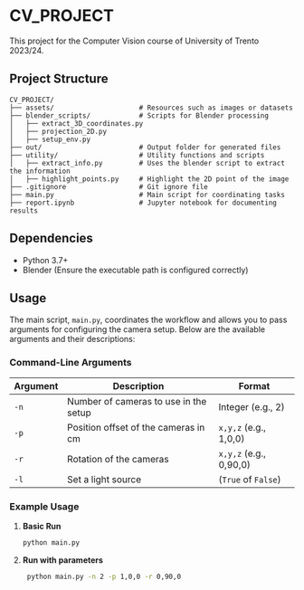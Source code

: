 # CV_PROJECT

This project for the Computer Vision course of University of Trento 2023/24.

## Project Structure

```
CV_PROJECT/
├── assets/                     # Resources such as images or datasets
├── blender_scripts/            # Scripts for Blender processing
│   ├── extract_3D_coordinates.py
│   ├── projection_2D.py
│   ├── setup_env.py
├── out/                        # Output folder for generated files
├── utility/                    # Utility functions and scripts
│   ├── extract_info.py         # Uses the blender script to extract the information 
│   ├── highlight_points.py     # Highlight the 2D point of the image
├── .gitignore                  # Git ignore file
├── main.py                     # Main script for coordinating tasks
├── report.ipynb                # Jupyter notebook for documenting results
```

## Dependencies
- Python 3.7+
- Blender (Ensure the executable path is configured correctly)

## Usage

The main script, `main.py`, coordinates the workflow and allows you to pass arguments for configuring the camera setup. Below are the available arguments and their descriptions:

### Command-Line Arguments

| Argument     | Description                                              | Format                 |
|--------------|----------------------------------------------------------|------------------------|
| `-n`         | Number of cameras to use in the setup                    | Integer (e.g., 2)      |
| `-p`         | Position offset of the cameras in cm                     | `x,y,z` (e.g., 1,0,0)  |
| `-r`         | Rotation of the cameras                                  | `x,y,z` (e.g., 0,90,0) |
| `-l`         | Set a light source                                       | (`True` of `False`)    |

### Example Usage

1. **Basic Run**
   ```bash
   python main.py 
2. **Run with parameters**
   ```bash
    python main.py -n 2 -p 1,0,0 -r 0,90,0
